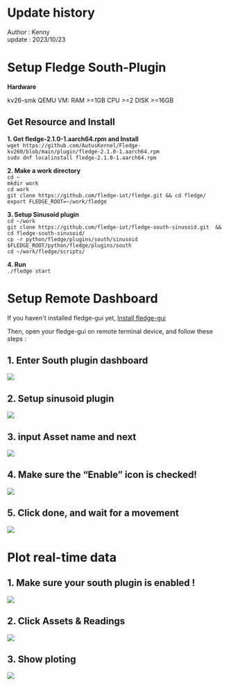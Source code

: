 # Update history  
Author : Kenny  
update : 2023/10/23  

# Setup Fledge South-Plugin

**Hardware**  

kv26-smk QEMU VM: RAM >=1GB CPU >=2 DISK >=16GB

## Get Resource and Install  
 **1. Get fledge-2.1.0-1.aarch64.rpm and  Install**  
 `wget https://github.com/AutusKernel/Fledge-kv260/blob/main/plugin/fledge-2.1.0-1.aarch64.rpm`  
 `sudo dnf localinstall fledge-2.1.0-1.aarch64.rpm` 

**2. Make a work directory**  
`cd ~`  
`mkdir work`  
`cd work`  
 `git clone https://github.com/fledge-iot/fledge.git && cd fledge/`   
 `export FLEDGE_ROOT=~/work/fledge`  

**3. Setup Sinusoid plugin**   
`cd ~/work`  
 `git clone https://github.com/fledge-iot/fledge-south-sinusoid.git 
 && cd fledge-south-sinusoid/`   
 `cp -r python/fledge/plugins/south/sinusoid  $FLEDGE_ROOT/python/fledge/plugins/south`   
  `cd ~/work/fledge/scripts/`   
 
**4. Run**  
 `./fledge start`  

# Setup Remote Dashboard 

If you haven't installed fledge-gui yet, 
[Install fledge-gui](https://github.com/AutusKernel/Fledge-kv260/blob/main/plugin/fledge_gui.md)

Then, open your fledge-gui on remote terminal device, and follow these steps :

## 1. Enter South plugin dashboard
**![](https://lh7-us.googleusercontent.com/HpVyOaKWWTKui30G4yP-1atNJ5ENow8EnyZd7rLcU5mGIUeIfqIT-qTGU6ryCfzqM_3GBtNqOSDCTDmr3AjHDjf2cPLwnKCpT3qYi8D_hwj2yBuPQSOQ6isvkTBJAUUY6WIZvXMYEMzcY5V6JrLIt8c)**

## 2. Setup sinusoid plugin
**![](https://drive.google.com/uc?id=1efy1b67mOELGBLBacw2eca5Bup_Wt405)**
## 3. input Asset name and next
**![](https://lh7-us.googleusercontent.com/A1Wlp_pR1l2nnBk5ObsQjjT0PooC3PQG8ozovmaQXymZcAwQ7Q32VHzM-5bJg-eVBDw4hBCzIQTyTpbGu28R2aPJJwVhIt31URjU1YvKVkY0fKkzb_ttsL_2SI4_hQRNnJTMbiNoeBvLZ7ezWDIoQCI)**



## 4. Make sure the “Enable” icon is checked!

**![](https://lh7-us.googleusercontent.com/SiVoKn7B1qsPUBpuIJn2voa3R_3cMfz4a8TmLUba-cHnd-R6fDTIdVX9FKYAQ2fCD1hfEXf52FCRHZ8RPkAi7GdpNMMk2LPLfIHtzzfXVgRHE2z6krXloAygnqu_VnjFePnQOTsn3kITtrwz8Da6rN0)**



## 5. Click done, and wait for a movement

**![](https://lh7-us.googleusercontent.com/RGzDIpu9zuPrXcB3OGGxAPSTBLQKA4r7GFjtXNuYs5HH69qkl1gi7HK7SHlie4GEnXFsZiI5JHDrGfFCuRmntFihiANGueTUmSRRDXgVe_oTVVRbQ67NGCrfi2nxECHJOXN9SHh5V85Q0SD4voJenoE)**  



# Plot real-time data

## 1. Make sure your south plugin is enabled ! 
**![](https://drive.google.com/uc?id=1p7pvRkTtnc1tN-YzOT4dd66lt2coOZia)**


## 2. Click Assets & Readings 
**![](https://drive.google.com/uc?id=14QBITxO6fMqAqjqU5dZnD0w4beAfIft5)**


## 3. Show ploting
**![](https://drive.google.com/uc?id=1IBaXPwMFNbFCQTI8wvPizgKie89Mp2i5)**
